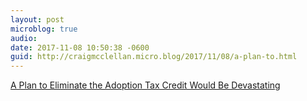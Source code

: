 ```yaml
---
layout: post
microblog: true
audio: 
date: 2017-11-08 10:50:38 -0600
guid: http://craigmcclellan.micro.blog/2017/11/08/a-plan-to.html
---
```

 [A Plan to Eliminate the Adoption Tax Credit Would Be Devastating](https://www.washingtonpost.com/news/acts-of-faith/wp/2017/11/07/a-plan-to-eliminate-the-adoption-tax-credit-would-be-devastating/)
